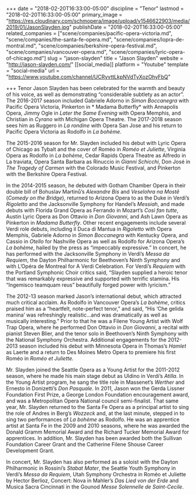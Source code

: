 +++
date = "2018-02-20T16:33:00-05:00"
discipline = "Tenor"
lastmod = "2018-02-20T16:33:00-05:00"
primary_image = "https://res.cloudinary.com/schmopera/image/upload/v1546622903/media/2019/01/JasonSlayden.jpg"
publishDate = "2018-02-20T16:33:00-05:00"
related_companies = ["scene/companies/pacific-opera-victoria.md", "scene/companies/the-santa-fe-opera.md", "scene/companies/lopra-de-montral.md", "scene/companies/berkshire-opera-festival.md", "scene/companies/vancouver-opera.md", "scene/companies/lyric-opera-of-chicago.md"]
slug = "jason-slayden"
title = "Jason Slayden"
website = "http://jason-slayden.com/"
[[social_media]]
platform = "Youtube"
template = "social-media"
url = "https://www.youtube.com/channel/UCRyvttLkpNVdTyXozOhyFbQ"

+++
Tenor	 Jason	 Slayden has	 been	 celebrated	 for	 the	 warmth	 and	 beauty	 of	 his	 voice,	 as	 well	 as	 demonstrating	 “considerable	subtlety	 as	 an	 actor”. The	 2016-2017	 season included Gabriele	Adorno	in	*Simon	Boccanegra*	with	Pacific	Opera	Victoria,	Pinkerton	in	* Madama	 Butterfly*	 with	 Annapolis	 Opera,	 Jimmy	 Ogle in	 *Later	the	 Same	 Evening* with	 Opera	 Memphis,	 and Christian	 in	 *Cyrano*	with Michigan	Opera	Theatre. The	2017-2018	season	sees	him	as Ruggero	in	*La	rondine*	with	Opera	San	Jose	and	his return	to	Pacific	
Opera	Victoria as	Rodolfo	in	*La	bohème*.

The	 2015-2016 season for	 Mr.	 Slayden included his	 debut	 with Lyric	Opera	of	Chicago	as	Tybalt	and	the	cover	of	Roméo	in	*Roméo	et	Juliette*,	Virginia	Opera	as	Rodolfo	in	*La	bohème*,	Cedar	Rapids	Opera	Theatre	as	Alfredo	in	La	traviata,	Opera	Santa	Barbara	as	Rinuccio	in	*Gianni	Schicchi*,	Don	 José	in	*The	Tragedy	of	Carmen*	with	the	Colorado	Music	Festival,	and	Pinkerton	with	the	Berkshire	Opera	Festival. 

In	the	2014-2015	season,	he	debuted with	Gotham	Chamber	Opera	in	their	double	bill	of	Bohuslav	Martinů’s	*Alexandre	Bis* and	*Veselohra	na	Mostĕ*	(*Comedy	on	the	Bridge*),	returned	to	Arizona	Opera	to	as	the	Duke	in	Verdi’s	*Rigoletto* and	 the	Jacksonville	 Symphony	 for	 Handel’s	*Messiah*, and	made	 debuts	 with	 Florida	Grand	Opera	 as	 Ferrando	 in	
Mozart’s	*Così fan	 tutte*,	 Austin	 Lyric	Opera	 as	Don	Ottavio	 in	*Don	Giovanni*,	 and	 Ash	 Lawn	Opera	 as	 Pinkerton	 in	*Madama	Butterfly*. Other	 recent	engagements include several	Verdi	 role	debuts,	including	il	Duca	di	Mantua	in	*Rigoletto* with	Opera	Memphis,	 Gabriele	 Adorno	 in	 *Simon	 Boccanegra* with	 Kentucky	 Opera,	 and	 Cassio	 in	*Otello* for	 Nashville	 Opera as	 well	 as Rodolfo	for	Arizona	Opera’s	*La	bohème*,	hailed	by	the	press	as	“impeccably	expressive.”	In	concert,	he	has	performed	with	the	Jacksonville	 Symphony	 in	 Verdi’s	 *Messa	 da	 Requiem*,	 the	 Dayton	 Philharmonic	 for	 Beethoven’s	Ninth	 Symphony and	 with	L’Opéra	 de	Montreal	 for	A	 Verdi Celebration.	 For Verdi’s	*Requiem* with	 the	 Portland	 Symphonic	 Choir	 critics	 said,	 “Slayden	supplied	a	heroic	tenor	that	was	remarkably	expressive	and	supported	with	terrific	stamina.	His	“Ingemisco	teamquam	reus”	beautifully	forged	power	with	lyricism.”

The	 2012-13	 season	 marked	 Jason’s	 international	 debut,	 which	 attracted	 much	 critical	 acclaim.	 As	 Rodolfo	 in	 Vancouver	Opera’s	*La	bohème*,	critics	praised	him	as	a	“heartfelt,	note-perfect	tenor,”	and	said,	“His	‘Che	gelida	manina’	was	refreshingly	realistic...and	was	dramatically	as	well	as	musically	interesting.”	Prior	to	that	he	was	a Filene	Young	Artist	with	Wolf	Trap	Opera,	where	he	performed	Don	Ottavio	in	*Don	Giovanni*,	a	recital	with	pianist	Steven Blier,	and	the	tenor	solo	in	Beethoven’s	Ninth	 Symphony	 with	 the	 National	 Symphony	 Orchestra. Additional	 engagements	 for	 the	 2012-2013	 season	 included	 his	 debut	with	Minnesota	Opera	in	Thomas’s	*Hamlet*	as	 Laerte	and	a	 return	 to	Des	Moines	Metro	Opera	 to	 premiere	 his	 first	Roméo	in	*Roméo	et	Juliette*.

Mr.	Slayden	joined	 the	Seattle	Opera	as	a	Young	Artist	 for	 the	 2011-2012	 season,	where	 he	made	 his	main	 stage	 debut	as	Uldino	in	Verdi’s	*Atilla*.	In	 the	Young	Artist	program,	he	sang	 the	 title	role	in	Massenet’s	*Werther* and	Ernesto	in	Donizetti’s	*Don	 Pasquale*.	 In	 2011,	 Jason	 won	 the	 Gerda	 Lissner	 Foundation	 First	 Prize,	 a	 George	 London	 Foundation	 encouragement	award,	and	was	a	Metropolitan	Opera	National	council	 semi-finalist.	That	 same	year,	Mr.	Slayden	 returned	 to	 the	Santa	Fe	Opera	 as	 a	 principal	 artist	 to	 sing	 the	 role	 of	 Andres	 in	 Berg’s *Wozzeck* and,	 at	 the	 last	 minute,	 stepped	 in	 to	 sing	 two	performances	of	*La	bohème* as	Rodolfo.	He	was	an	apprentice	artist	at	Santa	Fe	in	the	2009	and	2010	seasons,	where	he	was	awarded	 the	 Donald	 Gramm	 Memorial	 Award	 and	 the Richard	 Tucker	 Memorial	 Award	 for	 apprentices. In	 addition,	 Mr.	Slayden	has	been	awarded	both	the	Sullivan	Foundation	Career	Grant	and	the	Catherine	Filene	Shouse	Career	Development	Grant.

In	concert,	Mr.	Slayden	has	also	performed	as	a	soloist	with	 the	Dayton	Philharmonic	in	Rossini’s	*Stabat	Mater*,	 the	Seattle	Youth	 Symphony	 in	 Verdi’s	*Messa	 da	 Requiem*,	Utah	 Symphony	Orchestra	 in	Roméo	 et	 Juliette by	 Hector	 Berlioz,	 Concert:	Nova	in	Mahler’s	*Das	Lied	von	der	Erde* and	Musica	Sacra	Cincinnati	in	the	Gounod	*Messe Solennelle	de	Saint-Cecile*.